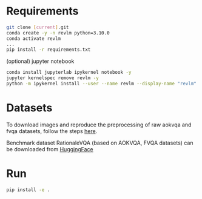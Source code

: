 

# Requirements
```bash
git clone [current].git
conda create -y -n revlm python=3.10.0
conda activate revlm
...
pip install -r requirements.txt
```
(optional) jupyter notebook
```bash
conda install jupyterlab ipykernel notebook -y
jupyter kernelspec remove revlm -y
python -m ipykernel install --user --name revlm --display-name "revlm"
```


# Datasets

To download images and reproduce the preprocessing of raw aokvqa and fvqa datasets, follow the steps [here](data_raw/README.md). 

Benchmark dataset RationaleVQA (based on AOKVQA, FVQA datasets) can be downloaded from [HuggingFace](https://huggingface.co/datasets/JJoy333/RationaleVQA) 


# Run
```bash
pip install -e .
```
